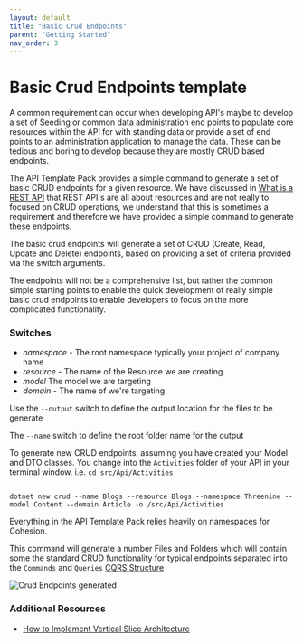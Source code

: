 ```yaml
---
layout: default
title: "Basic Crud Endpoints"
parent: "Getting Started"
nav_order: 3
---
```


# Basic Crud Endpoints template

A common requirement can occur when developing API's maybe to develop a set of Seeding or common data administration end points to populate core resources within the API for with standing data or provide a set of end points to an administration application to manage the data. These can be tedious and boring to develop because they are mostly CRUD based endpoints.

The API Template Pack provides a simple command to generate a set of basic CRUD endpoints for a given resource.  We have discussed in [What is a REST API](https://threenine.blog/posts/what-is-a-rest-api) that REST API's are all about resources and are not really to focused on CRUD operations, we understand that this is sometimes a requirement and therefore we have provided a simple command to generate these endpoints.

The basic crud endpoints will generate a set of CRUD (Create, Read, Update and Delete) endpoints, based on providing a set of criteria provided via the switch arguments.

The endpoints will not be a comprehensive list, but rather the common simple starting points to enable the quick development of really simple basic crud endpoints to enable developers to focus on the more complicated functionality.




### Switches

- *namespace* - The root namespace typically your project of company name
- *resource* - The name of the Resource we are creating.
- *model* The model we are targeting
- *domain* - The name of we're targeting

Use the  `--output` switch to define the output location for the files to be generate

The  `--name` switch to define the root folder name for the output

To generate new CRUD endpoints, assuming you have created your Model and DTO classes. You change into the `Activities` folder of your API in your terminal window. i.e.  `cd src/Api/Activities` 

```shell

dotnet new crud --name Blogs --resource Blogs --namespace Threenine --model Content --domain Article -o /src/Api/Activities
```

Everything in the API Template Pack relies heavily on namespaces for Cohesion.

This command will generate a number Files and Folders which will contain some the standard CRUD functionality for typical endpoints
separated into the `Commands` and `Queries`  [CQRS Structure](../../../introduction/cqrs-introduction)

![Crud Endpoints generated](../../../assets/images/crud-endpoints.png)


### Additional Resources

* [How to Implement Vertical Slice Architecture](https://garywoodfine.com/implementing-vertical-slice-architecture/)